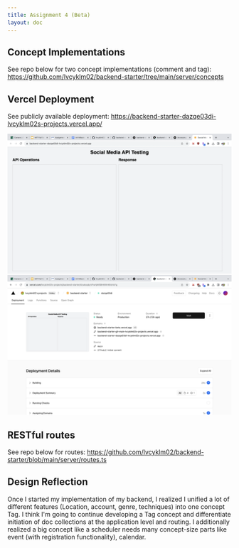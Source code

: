 ```yaml
---
title: Assignment 4 (Beta)
layout: doc
---
```


## Concept Implementations

See repo below for two concept implementations (comment and tag): 
https://github.com/lvcyklm02/backend-starter/tree/main/server/concepts 

## Vercel Deployment

See publicly available deployment:
https://backend-starter-dazqe03di-lvcyklm02s-projects.vercel.app/ 

![deployed](images/vercel_deployment.png)
![deployment stats](images/vercel_deployment1.png)

## RESTful routes

See repo below for routes:
https://github.com/lvcyklm02/backend-starter/blob/main/server/routes.ts 

## Design Reflection

Once I started my implementation of my backend, I realized I unified a lot of different features (Location, account, genre, techniques) into one concept Tag. I think I'm going to continue developing a Tag concept and differentiate initiation of doc collections at the application level and routing. I additionally realized a big concept like a scheduler needs many concept-size parts like event (with registration functionality), calendar. 